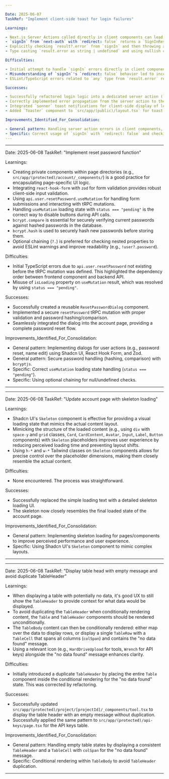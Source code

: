 ```yaml
---

Date: 2025-06-07
TaskRef: "Implement client-side toast for login failures"

Learnings:

- Next.js Server Actions called directly in client components can lead to bundling server-side code (like Prisma Client) into client chunks, causing "Code generation for chunk item errored" errors.
- `signIn` from `next-auth` with `redirect: false` returns a `SignInResponse` object, which contains an `error` property on authentication failure. It does not throw an error directly in a `try...catch` block in the same way a standard function might.
- Explicitly checking `result?.error` from `signIn` and then throwing a new `Error` with a string message is the correct way to propagate authentication errors from server actions to client components for toast display.
- Type casting `result.error as string | undefined` and using nullish coalescing (`??`) helps satisfy TypeScript and ESLint when handling potentially `any` types from external libraries.

Difficulties:

- Initial attempt to handle `signIn` errors directly in client component's `try...catch` failed due to server-side bundling of Prisma.
- Misunderstanding of `signIn`'s `redirect: false` behavior led to incorrect error propagation, resulting in unexpected redirects to GitHub login page instead of client-side error handling.
- ESLint/TypeScript errors related to `any` type from `result.error` required explicit type handling.

Successes:

- Successfully refactored login logic into a dedicated server action (`src/app/actions/auth.ts`) to prevent server-side code bundling on the client.
- Correctly implemented error propagation from the server action to the client component using `SignInResponse`'s `error` property.
- Integrated `sonner` toast notifications for client-side display of login errors.
- Added `Toaster` component to `src/app/(public)/layout.tsx` for toast rendering.

Improvements_Identified_For_Consolidation:

- General pattern: Handling server action errors in client components, especially with `next-auth`'s `signIn` function.
- Specific: Correct usage of `signIn` with `redirect: false` and checking `result.error`.
---
```


---

Date: 2025-06-08
TaskRef: "Implement reset password function"

Learnings:

- Creating private components within page directories (e.g., `src/app/(protected)/account/_components/`) is a good practice for encapsulating page-specific UI logic.
- Integrating `react-hook-form` with `zod` for form validation provides robust client-side input validation.
- Using `api.user.resetPassword.useMutation` for handling form submissions and interacting with tRPC mutations.
- Handling `useMutation` loading state with `status === "pending"` is the correct way to disable buttons during API calls.
- `bcrypt.compare` is essential for securely verifying current passwords against hashed passwords in the database.
- `bcrypt.hash` is used to securely hash new passwords before storing them.
- Optional chaining (`?.`) is preferred for checking nested properties to avoid ESLint warnings and improve readability (e.g., `!user?.password`).

Difficulties:

- Initial TypeScript errors due to `api.user.resetPassword` not existing before the tRPC mutation was defined. This highlighted the dependency order between frontend component and backend API.
- Misuse of `isLoading` property on `useMutation` result, which was resolved by using `status === "pending"`.

Successes:

- Successfully created a reusable `ResetPasswordDialog` component.
- Implemented a secure `resetPassword` tRPC mutation with proper validation and password hashing/comparison.
- Seamlessly integrated the dialog into the account page, providing a complete password reset flow.

Improvements_Identified_For_Consolidation:

- General pattern: Implementing dialogs for user actions (e.g., password reset, name edit) using Shadcn UI, React Hook Form, and Zod.
- General pattern: Secure password handling (hashing, comparison) with `bcryptjs`.
- Specific: Correct `useMutation` loading state handling (`status === "pending"`).
- Specific: Using optional chaining for null/undefined checks.

---

---

Date: 2025-06-08
TaskRef: "Update account page with skeleton loading"

Learnings:

- Shadcn UI's `Skeleton` component is effective for providing a visual loading state that mimics the actual content layout.
- Mimicking the structure of the loaded content (e.g., using `div` with `space-y` and `grid` classes, `Card`, `CardContent`, `Avatar`, `Input`, `Label`, `Button` components) with `Skeleton` placeholders improves user experience by reducing perceived loading time and preventing layout shifts.
- Using `h-*` and `w-*` Tailwind classes on `Skeleton` components allows for precise control over the placeholder dimensions, making them closely resemble the actual content.

Difficulties:

- None encountered. The process was straightforward.

Successes:

- Successfully replaced the simple loading text with a detailed skeleton loading UI.
- The skeleton now closely resembles the final loaded state of the account page.

Improvements_Identified_For_Consolidation:

- General pattern: Implementing skeleton loading for pages/components to improve perceived performance and user experience.
- Specific: Using Shadcn UI's `Skeleton` component to mimic complex layouts.

---

---

Date: 2025-06-08
TaskRef: "Display table head with empty message and avoid duplicate TableHeader"

Learnings:

- When displaying a table with potentially no data, it's good UX to still show the `TableHeader` to provide context for what data would be displayed.
- To avoid duplicating the `TableHeader` when conditionally rendering content, the `Table` and `TableHeader` components should be rendered unconditionally.
- The `TableBody` content can then be conditionally rendered: either map over the data to display rows, or display a single `TableRow` with a `TableCell` that spans all columns (`colSpan`) and contains the "no data found" message.
- Using a relevant icon (e.g., `HardDriveUpload` for tools, `Wrench` for API keys) alongside the "no data found" message enhances clarity.

Difficulties:

- Initially introduced a duplicate `TableHeader` by placing the entire `Table` component inside the conditional rendering for the "no data found" state. This was corrected by refactoring.

Successes:

- Successfully updated `src/app/(protected)/project/[projectId]/_components/tool.tsx` to display the table header with an empty message without duplication.
- Successfully applied the same pattern to `src/app/(protected)/api-keys/page.tsx` for the API keys table.

Improvements_Identified_For_Consolidation:

- General pattern: Handling empty table states by displaying a consistent `TableHeader` and a `TableCell` with `colSpan` for the "no data found" message.
- Specific: Conditional rendering within `TableBody` to avoid `TableHeader` duplication.

---
